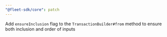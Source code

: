```yaml
---
"@fleet-sdk/core": patch
---
```


Add `ensureInclusion` flag to the `TransactionBuilder#from` method to ensure both inclusion and order of inputs
